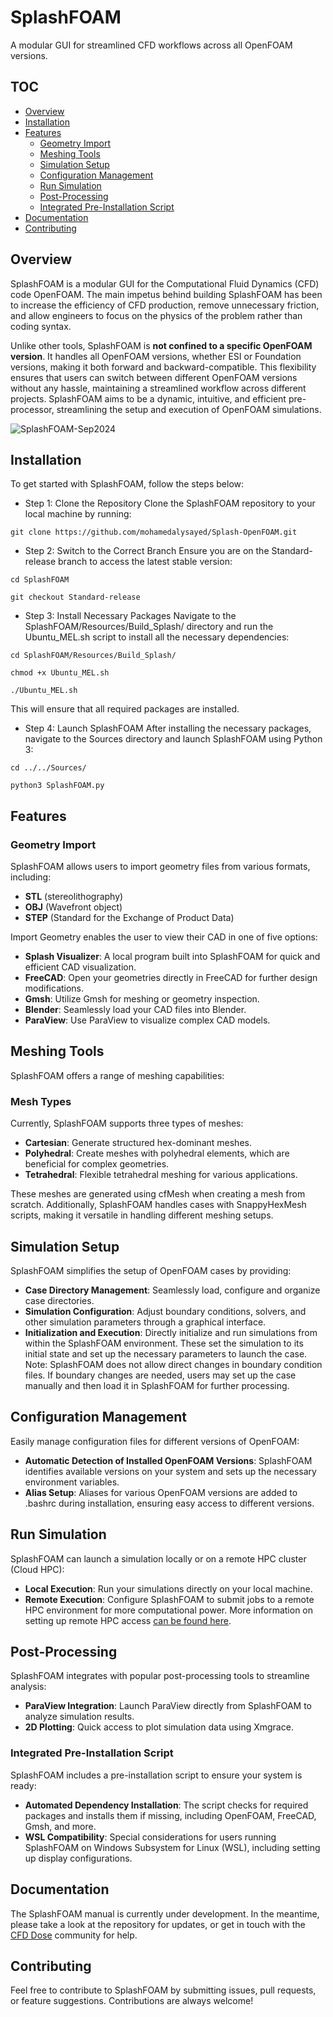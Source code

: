 # SplashFOAM
A modular GUI for streamlined CFD workflows across all OpenFOAM versions.

## TOC
- [Overview](#overview)
- [Installation](#installation)
- [Features](#features)
  - [Geometry Import](#geometry-import)
  - [Meshing Tools](#meshing-tools)
  - [Simulation Setup](#simulation-setup)
  - [Configuration Management](#configuration-management)
  - [Run Simulation](#run-simulation)
  - [Post-Processing](#post-processing)
  - [Integrated Pre-Installation Script](#integrated-pre-installation-script)
- [Documentation](#documentation)
- [Contributing](#contributing)

## Overview
SplashFOAM is a modular GUI for the Computational Fluid Dynamics (CFD) code OpenFOAM. The main impetus behind building SplashFOAM has been to increase the efficiency of CFD production, remove unnecessary friction, and allow engineers to focus on the physics of the problem rather than coding syntax. 

Unlike other tools, SplashFOAM is **not confined to a specific OpenFOAM version**. It handles all OpenFOAM versions, whether ESI or Foundation versions, making it both forward and backward-compatible. This flexibility ensures that users can switch between different OpenFOAM versions without any hassle, maintaining a streamlined workflow across different projects. SplashFOAM aims to be a dynamic, intuitive, and efficient pre-processor, streamlining the setup and execution of OpenFOAM simulations.

![SplashFOAM-Sep2024](https://github.com/user-attachments/assets/2917aa3c-d02e-40bd-ba4f-bc1f25f445de)

## Installation
To get started with SplashFOAM, follow the steps below:

- Step 1: Clone the Repository
Clone the SplashFOAM repository to your local machine by running:

``` git clone https://github.com/mohamedalysayed/Splash-OpenFOAM.git ```

- Step 2: Switch to the Correct Branch
Ensure you are on the Standard-release branch to access the latest stable version:

``` cd SplashFOAM ```

``` git checkout Standard-release ```


- Step 3: Install Necessary Packages
Navigate to the SplashFOAM/Resources/Build_Splash/ directory and run the Ubuntu_MEL.sh script to install all the necessary dependencies:

``` cd SplashFOAM/Resources/Build_Splash/ ```

``` chmod +x Ubuntu_MEL.sh ```

``` ./Ubuntu_MEL.sh ```

This will ensure that all required packages are installed.

- Step 4: Launch SplashFOAM
After installing the necessary packages, navigate to the Sources directory and launch SplashFOAM using Python 3:

``` cd ../../Sources/ ```

``` python3 SplashFOAM.py ```

## Features
### Geometry Import
SplashFOAM allows users to import geometry files from various formats, including:

- **STL** (stereolithography)
- **OBJ** (Wavefront object)
- **STEP** (Standard for the Exchange of Product Data)
  
Import Geometry enables the user to view their CAD in one of five options:

- **Splash Visualizer**: A local program built into SplashFOAM for quick and efficient CAD visualization.
- **FreeCAD**: Open your geometries directly in FreeCAD for further design modifications.
- **Gmsh**: Utilize Gmsh for meshing or geometry inspection.
- **Blender**: Seamlessly load your CAD files into Blender.
- **ParaView**: Use ParaView to visualize complex CAD models.


## Meshing Tools
SplashFOAM offers a range of meshing capabilities:

### Mesh Types
Currently, SplashFOAM supports three types of meshes:

- **Cartesian**: Generate structured hex-dominant meshes.
- **Polyhedral**: Create meshes with polyhedral elements, which are beneficial for complex geometries.
- **Tetrahedral**: Flexible tetrahedral meshing for various applications.

These meshes are generated using cfMesh when creating a mesh from scratch. Additionally, SplashFOAM handles cases with SnappyHexMesh scripts, making it versatile in handling different meshing setups.

## Simulation Setup
SplashFOAM simplifies the setup of OpenFOAM cases by providing:

- **Case Directory Management**: Seamlessly load, configure and organize case directories.
- **Simulation Configuration**: Adjust boundary conditions, solvers, and other simulation parameters through a graphical interface.
- **Initialization and Execution**: Directly initialize and run simulations from within the SplashFOAM environment. These set the simulation to its initial state and set up the necessary parameters to launch the case. Note: SplashFOAM does not allow direct changes in boundary condition files. If boundary changes are needed, users may set up the case manually and then load it in SplashFOAM for further processing.

## Configuration Management
Easily manage configuration files for different versions of OpenFOAM:

- **Automatic Detection of Installed OpenFOAM Versions**: SplashFOAM identifies available versions on your system and sets up the necessary environment variables.
- **Alias Setup**: Aliases for various OpenFOAM versions are added to .bashrc during installation, ensuring easy access to different versions.

## Run Simulation
SplashFOAM can launch a simulation locally or on a remote HPC cluster (Cloud HPC):

- **Local Execution**: Run your simulations directly on your local machine.
- **Remote Execution**: Configure SplashFOAM to submit jobs to a remote HPC environment for more computational power. More information on setting up remote HPC access [can be found here](https://cfddose.substack.com/p/how-to-run-your-cfd-simulations-on).

## Post-Processing
SplashFOAM integrates with popular post-processing tools to streamline analysis:

- **ParaView Integration**: Launch ParaView directly from SplashFOAM to analyze simulation results.
- **2D Plotting**: Quick access to plot simulation data using Xmgrace.

### Integrated Pre-Installation Script
SplashFOAM includes a pre-installation script to ensure your system is ready:
- **Automated Dependency Installation**: The script checks for required packages and installs them if missing, including OpenFOAM, FreeCAD, Gmsh, and more.
- **WSL Compatibility**: Special considerations for users running SplashFOAM on Windows Subsystem for Linux (WSL), including setting up display configurations.
## Documentation
The SplashFOAM manual is currently under development. In the meantime, please take a look at the repository for updates, or get in touch with the [CFD Dose](https://cfddose.substack.com/) community for help.

## Contributing
Feel free to contribute to SplashFOAM by submitting issues, pull requests, or feature suggestions. Contributions are always welcome!
